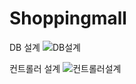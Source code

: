 # Shoppingmall

DB 설계
![DB설계](https://user-images.githubusercontent.com/100548008/166142000-c4d4d0b6-6fe5-4372-a243-b2f122882d0c.jpg)

컨트롤러 설계
![컨트롤러설계](https://user-images.githubusercontent.com/100548008/166142003-11fea45f-7a9e-4bca-bd6d-c7bd99a8df19.jpg)
